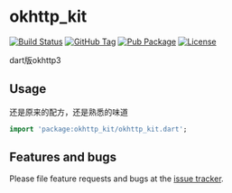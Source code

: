 # okhttp_kit

[![Build Status](https://cloud.drone.io/api/badges/v7lin/okhttp_kit/status.svg)](https://cloud.drone.io/v7lin/okhttp_kit)
[![GitHub Tag](https://img.shields.io/github/tag/v7lin/okhttp_kit.svg)](https://github.com/v7lin/okhttp_kit/releases)
[![Pub Package](https://img.shields.io/pub/v/okhttp_kit.svg)](https://pub.dartlang.org/packages/okhttp_kit)
[![License](https://img.shields.io/badge/License-Apache%202.0-blue.svg)](https://github.com/v7lin/okhttp_kit/blob/master/LICENSE)

dart版okhttp3

## Usage

还是原来的配方，还是熟悉的味道

```dart
import 'package:okhttp_kit/okhttp_kit.dart';
```

## Features and bugs

Please file feature requests and bugs at the [issue tracker][tracker].

[tracker]: https://github.com/v7lin/okhttp_kit/issues
